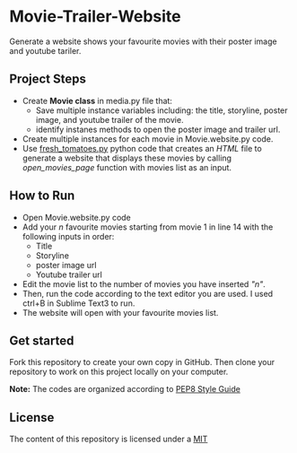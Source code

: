 # Movie-Trailer-Website
Generate a website shows your favourite movies with their poster image and youtube tariler.
## Project Steps
- Create **Movie class** in media.py file that: 
  - Save multiple instance variables including: the title, storyline, poster image, and youtube trailer of the movie.
  - identify instanes methods to open the poster image and trailer url.
- Create multiple instances for each movie in Movie.website.py code.
- Use [fresh_tomatoes.py](https://github.com/udacity/ud036_StarterCode) python code that creates an _HTML_ file to generate a website that displays these movies by calling _open_movies_page_ function with movies list as an input.
## How to Run
- Open Movie.website.py code
- Add your _n_ favourite movies starting from movie 1 in line 14 with the following inputs in order:
  - Title
  - Storyline
  - poster image url
  - Youtube trailer url
- Edit the movie list to the number of movies you have inserted _"n"_.
- Then, run the code according to the text editor you are used. I used ctrl+B in Sublime Text3 to run.
- The website will open with your favourite movies list.

## Get started
Fork this repository to create your own copy in GitHub. Then clone your  repository to work on this project locally on your computer.

**Note:** The codes are organized according to [PEP8 Style Guide](https://www.python.org/dev/peps/pep-0008/#tabs-or-spaces)

## License
The content of this repository is licensed under a [MIT](https://choosealicense.com/licenses/mit/)
